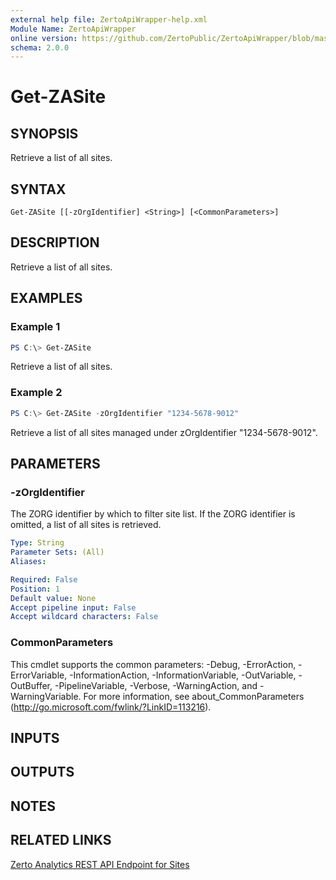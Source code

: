 ```yaml
---
external help file: ZertoApiWrapper-help.xml
Module Name: ZertoApiWrapper
online version: https://github.com/ZertoPublic/ZertoApiWrapper/blob/master/docs/Get-ZASite.md
schema: 2.0.0
---
```


# Get-ZASite

## SYNOPSIS

Retrieve a list of all sites.

## SYNTAX

```
Get-ZASite [[-zOrgIdentifier] <String>] [<CommonParameters>]
```

## DESCRIPTION

Retrieve a list of all sites.

## EXAMPLES

### Example 1
```powershell
PS C:\> Get-ZASite
```

Retrieve a list of all sites.

### Example 2
```powershell
PS C:\> Get-ZASite -zOrgIdentifier "1234-5678-9012"
```

Retrieve a list of all sites managed under zOrgIdentifier "1234-5678-9012".

## PARAMETERS

### -zOrgIdentifier
The ZORG identifier by which to filter site list.
If the ZORG identifier is omitted, a list of all sites is retrieved.

```yaml
Type: String
Parameter Sets: (All)
Aliases:

Required: False
Position: 1
Default value: None
Accept pipeline input: False
Accept wildcard characters: False
```

### CommonParameters
This cmdlet supports the common parameters: -Debug, -ErrorAction, -ErrorVariable, -InformationAction, -InformationVariable, -OutVariable, -OutBuffer, -PipelineVariable, -Verbose, -WarningAction, and -WarningVariable. For more information, see about_CommonParameters (http://go.microsoft.com/fwlink/?LinkID=113216).

## INPUTS

## OUTPUTS

## NOTES

## RELATED LINKS

[Zerto Analytics REST API Endpoint for Sites](https://docs.api.zerto.com/#/Monitoring/get_v2_monitoring_sites)
